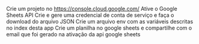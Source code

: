 Crie um projeto no https://console.cloud.google.com/
Ative o Google Sheets API
Crie e gere uma credencial de conta de serviço e faça o download do arquivo JSON
Crie um arquivo env com as variáveis descritas no index desta app
Crie um planilha no google sheets e compartilhe com o email que foi gerado na ativação da api google sheets